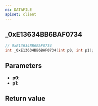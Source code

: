 ```yaml
---
ns: DATAFILE
apiset: client
---
```

## _0xE13634BB6BAF0734

```c
// 0xE13634BB6BAF0734
int _0xE13634BB6BAF0734(int p0, int p1);
```


## Parameters
* **p0**:
* **p1**:

## Return value